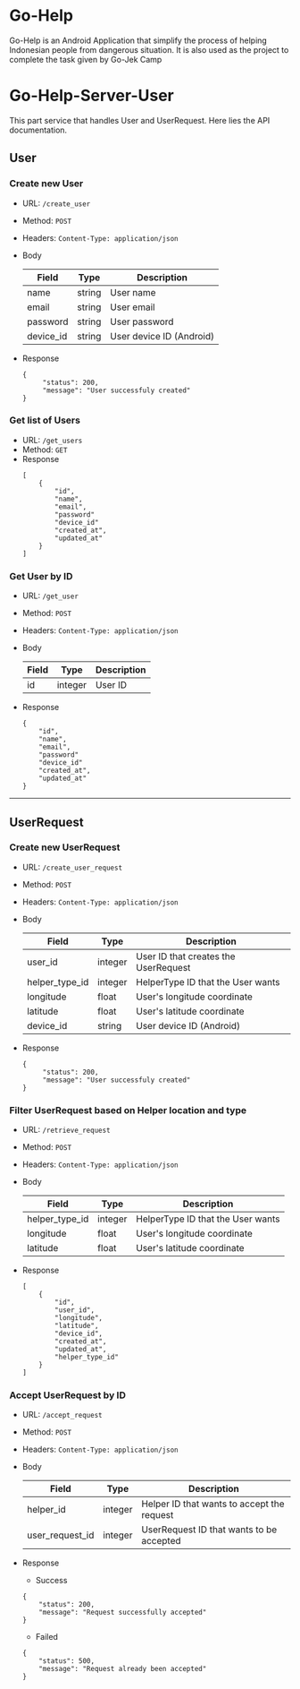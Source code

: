
  
# Go-Help
Go-Help is an Android Application that simplify the process of helping Indonesian people from dangerous situation. It is also used as the project to complete the task given by Go-Jek Camp   

# Go-Help-Server-User
This part service that handles User and UserRequest. Here lies the API documentation. 
    
## User    
### Create new User    
 - URL:  `/create_user`
 - Method: `POST` 
 - Headers: `Content-Type: application/json`  
 - Body    
  
	 | Field | Type | Description |    
	 | ----- | ---- | ----------- |  
	 | name | string | User name |  
	 | email | string | User email |  
	 | password | string | User password |  
	 | device_id | string | User device ID (Android) |
 - Response  
	```  
	{  
		 "status": 200,
		 "message": "User successfuly created" 
	}
	```

### Get list of Users    
 - URL:  `/get_users`
 - Method: `GET` 
 - Response
	```
	[
		{
		    "id",
		    "name",
		    "email",
		    "password"
		    "device_id"
		    "created_at",
		    "updated_at"
		}
	]
	```

### Get User by ID    
 - URL:  `/get_user`
 - Method: `POST`
 - Headers: `Content-Type: application/json`  
 - Body    
   
 	 | Field | Type | Description |    
 	 | ----- | ---- | ----------- |  
 	 | id | integer | User ID |  
 - Response
	```
	{
	    "id",
	    "name",
	    "email",
	    "password"
	    "device_id"
	    "created_at",
	    "updated_at"
	}
	```
  
---

## UserRequest    
### Create new UserRequest    
 - URL:  `/create_user_request` 
 - Method: `POST` 
 - Headers: `Content-Type: application/json`  
 - Body    
  
	 | Field | Type | Description |    
	 | ----- | ---- | ----------- |  
	 | user_id | integer | User ID that creates the UserRequest |  
	 | helper_type_id | integer | HelperType ID that the User wants |  
	 | longitude | float | User's longitude coordinate |  
	 | latitude | float | User's latitude coordinate |  
	 | device_id | string | User device ID (Android) |  
 - Response  
	```  
	{  
		 "status": 200,
		 "message": "User successfuly created" 
	}
	```
  
### Filter UserRequest based on Helper location and type
 - URL:  `/retrieve_request` 
 - Method: `POST` 
 - Headers: `Content-Type: application/json`  
 - Body    
  
	 | Field | Type | Description |    
	 | ----- | ---- | ----------- |  
	 | helper_type_id | integer | HelperType ID that the User wants |  
	 | longitude | float | User's longitude coordinate |  
	 | latitude | float | User's latitude coordinate |
 - Response
	```
	[
	    {
		    "id",
		    "user_id",
		    "longitude",
		    "latitude",
		    "device_id",
		    "created_at",
		    "updated_at",
		    "helper_type_id"
		}
	]
	```

### Accept UserRequest by ID
 - URL:  `/accept_request` 
 - Method: `POST` 
 - Headers: `Content-Type: application/json`  
 - Body    
  
	 | Field | Type | Description |    
	 | ----- | ---- | ----------- |  
	 | helper_id | integer | Helper ID that wants to accept the request |  
	 | user_request_id | integer | UserRequest ID that wants to be accepted |  
 - Response
	- Success
	```
	{
	    "status": 200,
	    "message": "Request successfully accepted"
	}
	```
	- Failed
	```
	{
	    "status": 500,
	    "message": "Request already been accepted"
	}
	```